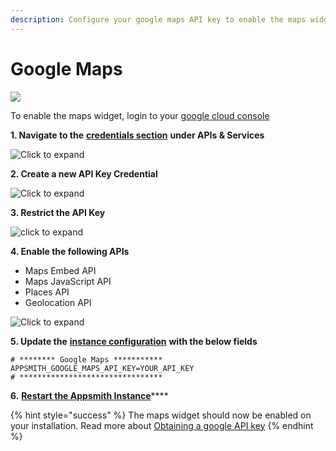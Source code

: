 ```yaml
---
description: Configure your google maps API key to enable the maps widget on Appsmith
---
```


# Google Maps

![](../../.gitbook/assets/screenshot-2020-07-17-at-5.02.29-pm.png)

To enable the maps widget, login to your [google cloud console](https://console.cloud.google.com/)

**1. Navigate to the** [**credentials section**](https://console.cloud.google.com/apis/credentials) **under APIs & Services**

![Click to expand](../../.gitbook/assets/maps-credentials.png)

**2. Create a new API Key Credential**

![Click to expand](../../.gitbook/assets/maps-api-key.png)

**3. Restrict the API Key**

![click to expand](../../.gitbook/assets/maps-api-restrict%20%281%29.png)

**4. Enable the following APIs**

* Maps Embed API
* Maps JavaScript API
* Places API
* Geolocation API

![Click to expand](../../.gitbook/assets/maps-apis.png)

**5. Update the** [**instance configuration**](./) **with the below fields**

```text
# ******** Google Maps ***********
APPSMITH_GOOGLE_MAPS_API_KEY=YOUR_API_KEY
# ********************************
```

**6.** [**Restart the Appsmith Instance**](./)\*\*\*\*

{% hint style="success" %}
The maps widget should now be enabled on your installation. Read more about [Obtaining a google API key](https://developers.google.com/maps/documentation/javascript/get-api-key)
{% endhint %}

